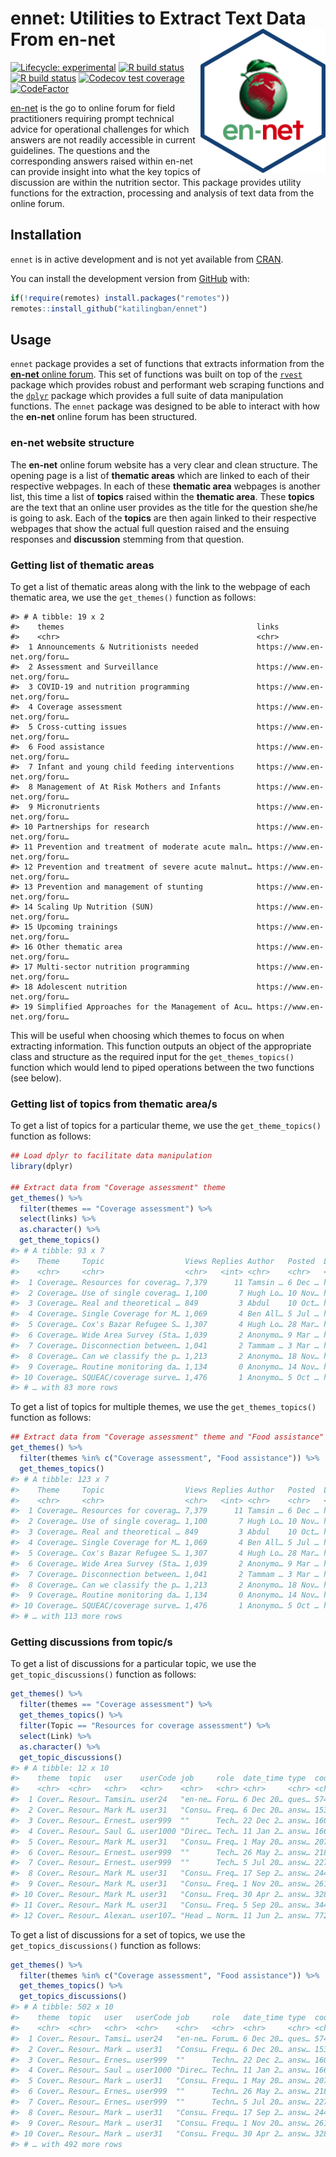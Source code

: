 
<!-- README.md is generated from README.Rmd. Please edit that file -->

# ennet: Utilities to Extract Text Data From en-net <img src="man/figures/ennet.png" width="200px" align="right" />

<!-- badges: start -->

[![Lifecycle:
experimental](https://img.shields.io/badge/lifecycle-experimental-orange.svg)](https://www.tidyverse.org/lifecycle/#experimental)
[![R build
status](https://github.com/katilingban/ennet/workflows/R-CMD-check/badge.svg)](https://github.com/katilingban/ennet/actions)
[![R build
status](https://github.com/katilingban/ennet/workflows/test-coverage/badge.svg)](https://github.com/katilingban/ennet/actions)
[![Codecov test
coverage](https://codecov.io/gh/katilingban/ennet/branch/master/graph/badge.svg)](https://codecov.io/gh/katilingban/ennet?branch=master)
[![CodeFactor](https://www.codefactor.io/repository/github/katilingban/ennet/badge)](https://www.codefactor.io/repository/github/katilingban/ennet)
<!-- badges: end -->

[en-net](https://www.en-net.org) is the go to online forum for field
practitioners requiring prompt technical advice for operational
challenges for which answers are not readily accessible in current
guidelines. The questions and the corresponding answers raised within
en-net can provide insight into what the key topics of discussion are
within the nutrition sector. This package provides utility functions for
the extraction, processing and analysis of text data from the online
forum.

## Installation

`ennet` is in active development and is not yet available from
[CRAN](https://CRAN.R-project.org).

<!---
You can install the released version of rennet from [CRAN](https://CRAN.R-project.org) with:

```r
install.packages("rennet")
```
--->

You can install the development version from
[GitHub](https://github.com/) with:

``` r
if(!require(remotes) install.packages("remotes"))
remotes::install_github("katilingban/ennet")
```

## Usage

`ennet` package provides a set of functions that extracts information
from the [**en-net** online forum](https://www.en-net.org). This set of
functions was built on top of the [`rvest`](https://rvest.tidyverse.org)
package which provides robust and performant web scraping functions and
the [`dplyr`](https://dplyr.tidyverse.org) package which provides a full
suite of data manipulation functions. The `ennet` package was designed
to be able to interact with how the **en-net** online forum has been
structured.

### en-net website structure

The **en-net** online forum website has a very clear and clean
structure. The opening page is a list of **thematic areas** which are
linked to each of their respective webpages. In each of these **thematic
area** webpages is another list, this time a list of **topics** raised
within the **thematic area**. These **topics** are the text that an
online user provides as the title for the question she/he is going to
ask. Each of the **topics** are then again linked to their respective
webpages that show the actual full question raised and the ensuing
responses and **discussion** stemming from that question.

### Getting list of thematic areas

To get a list of thematic areas along with the link to the webpage of
each thematic area, we use the `get_themes()` function as follows:

    #> # A tibble: 19 x 2
    #>    themes                                           links                       
    #>    <chr>                                            <chr>                       
    #>  1 Announcements & Nutritionists needed             https://www.en-net.org/foru…
    #>  2 Assessment and Surveillance                      https://www.en-net.org/foru…
    #>  3 COVID-19 and nutrition programming               https://www.en-net.org/foru…
    #>  4 Coverage assessment                              https://www.en-net.org/foru…
    #>  5 Cross-cutting issues                             https://www.en-net.org/foru…
    #>  6 Food assistance                                  https://www.en-net.org/foru…
    #>  7 Infant and young child feeding interventions     https://www.en-net.org/foru…
    #>  8 Management of At Risk Mothers and Infants        https://www.en-net.org/foru…
    #>  9 Micronutrients                                   https://www.en-net.org/foru…
    #> 10 Partnerships for research                        https://www.en-net.org/foru…
    #> 11 Prevention and treatment of moderate acute maln… https://www.en-net.org/foru…
    #> 12 Prevention and treatment of severe acute malnut… https://www.en-net.org/foru…
    #> 13 Prevention and management of stunting            https://www.en-net.org/foru…
    #> 14 Scaling Up Nutrition (SUN)                       https://www.en-net.org/foru…
    #> 15 Upcoming trainings                               https://www.en-net.org/foru…
    #> 16 Other thematic area                              https://www.en-net.org/foru…
    #> 17 Multi-sector nutrition programming               https://www.en-net.org/foru…
    #> 18 Adolescent nutrition                             https://www.en-net.org/foru…
    #> 19 Simplified Approaches for the Management of Acu… https://www.en-net.org/foru…

This will be useful when choosing which themes to focus on when
extracting information. This function outputs an object of the
appropriate class and structure as the required input for the
`get_themes_topics()` function which would lend to piped operations
between the two functions (see below).

### Getting list of topics from thematic area/s

To get a list of topics for a particular theme, we use the
`get_theme_topics()` function as follows:

``` r
## Load dplyr to facilitate data manipulation
library(dplyr)

## Extract data from "Coverage assessment" theme
get_themes() %>%
  filter(themes == "Coverage assessment") %>%
  select(links) %>%
  as.character() %>%
  get_theme_topics()
#> # A tibble: 93 x 7
#>    Theme     Topic                  Views Replies Author   Posted  Link         
#>    <chr>     <chr>                  <chr>   <int> <chr>    <chr>   <chr>        
#>  1 Coverage… Resources for coverag… 7,379      11 Tamsin … 6 Dec … https://www.…
#>  2 Coverage… Use of single coverag… 1,100       7 Hugh Lo… 10 Nov… https://www.…
#>  3 Coverage… Real and theoretical … 849         3 Abdul    10 Oct… https://www.…
#>  4 Coverage… Single Coverage for M… 1,069       4 Ben All… 5 Jul … https://www.…
#>  5 Coverage… Cox's Bazar Refugee S… 1,307       4 Hugh Lo… 28 Mar… https://www.…
#>  6 Coverage… Wide Area Survey (Sta… 1,039       2 Anonymo… 9 Mar … https://www.…
#>  7 Coverage… Disconnection between… 1,041       2 Tammam … 3 Mar … https://www.…
#>  8 Coverage… Can we classify the p… 1,213       2 Anonymo… 18 Nov… https://www.…
#>  9 Coverage… Routine monitoring da… 1,134       0 Anonymo… 14 Nov… https://www.…
#> 10 Coverage… SQUEAC/coverage surve… 1,476       1 Anonymo… 5 Oct … https://www.…
#> # … with 83 more rows
```

To get a list of topics for multiple themes, we use the
`get_themes_topics()` function as follows:

``` r
## Extract data from "Coverage assessment" theme and "Food assistance" theme
get_themes() %>%
  filter(themes %in% c("Coverage assessment", "Food assistance")) %>%
  get_themes_topics()
#> # A tibble: 123 x 7
#>    Theme     Topic                  Views Replies Author   Posted  Link         
#>    <chr>     <chr>                  <chr>   <int> <chr>    <chr>   <chr>        
#>  1 Coverage… Resources for coverag… 7,379      11 Tamsin … 6 Dec … https://www.…
#>  2 Coverage… Use of single coverag… 1,100       7 Hugh Lo… 10 Nov… https://www.…
#>  3 Coverage… Real and theoretical … 849         3 Abdul    10 Oct… https://www.…
#>  4 Coverage… Single Coverage for M… 1,069       4 Ben All… 5 Jul … https://www.…
#>  5 Coverage… Cox's Bazar Refugee S… 1,307       4 Hugh Lo… 28 Mar… https://www.…
#>  6 Coverage… Wide Area Survey (Sta… 1,039       2 Anonymo… 9 Mar … https://www.…
#>  7 Coverage… Disconnection between… 1,041       2 Tammam … 3 Mar … https://www.…
#>  8 Coverage… Can we classify the p… 1,213       2 Anonymo… 18 Nov… https://www.…
#>  9 Coverage… Routine monitoring da… 1,134       0 Anonymo… 14 Nov… https://www.…
#> 10 Coverage… SQUEAC/coverage surve… 1,476       1 Anonymo… 5 Oct … https://www.…
#> # … with 113 more rows
```

### Getting discussions from topic/s

To get a list of discussions for a particular topic, we use the
`get_topic_discussions()` function as follows:

``` r
get_themes() %>%
  filter(themes == "Coverage assessment") %>%
  get_themes_topics() %>%
  filter(Topic == "Resources for coverage assessment") %>%
  select(Link) %>%
  as.character() %>%
  get_topic_discussions()
#> # A tibble: 12 x 10
#>    theme  topic   user    userCode job     role  date_time type  code  post     
#>    <chr>  <chr>   <chr>   <chr>    <chr>   <chr> <chr>     <chr> <chr> <chr>    
#>  1 Cover… Resour… Tamsin… user24   "en-ne… Foru… 6 Dec 20… ques… 574   "Dear al…
#>  2 Cover… Resour… Mark M… user31   "Consu… Freq… 6 Dec 20… answ… 1536  "And her…
#>  3 Cover… Resour… Ernest… user999  ""      Tech… 22 Dec 2… answ… 1603  "Worksho…
#>  4 Cover… Resour… Saul G… user1000 "Direc… Tech… 11 Jan 2… answ… 1664  "And her…
#>  5 Cover… Resour… Mark M… user31   "Consu… Freq… 1 May 20… answ… 2076  "Just a …
#>  6 Cover… Resour… Ernest… user999  ""      Tech… 26 May 2… answ… 2180  "We are …
#>  7 Cover… Resour… Ernest… user999  ""      Tech… 5 Jul 20… answ… 2278  "Dear Co…
#>  8 Cover… Resour… Mark M… user31   "Consu… Freq… 17 Sep 2… answ… 2442  "Updated…
#>  9 Cover… Resour… Mark M… user31   "Consu… Freq… 1 Nov 20… answ… 2615  "And her…
#> 10 Cover… Resour… Mark M… user31   "Consu… Freq… 30 Apr 2… answ… 3288  "The Cov…
#> 11 Cover… Resour… Mark M… user31   "Consu… Freq… 5 Sep 20… answ… 3445  "Here is…
#> 12 Cover… Resour… Alexan… user107… "Head … Norm… 11 Jun 2… answ… 7723  "The Sta…
```

To get a list of discussions for a set of topics, we use the
`get_topics_discussions()` function as follows:

``` r
get_themes() %>%
  filter(themes %in% c("Coverage assessment", "Food assistance")) %>%
  get_themes_topics() %>%
  get_topics_discussions()
#> # A tibble: 502 x 10
#>    theme  topic   user   userCode job     role   date_time type  code  post     
#>    <chr>  <chr>   <chr>  <chr>    <chr>   <chr>  <chr>     <chr> <chr> <chr>    
#>  1 Cover… Resour… Tamsi… user24   "en-ne… Forum… 6 Dec 20… ques… 574   "Dear al…
#>  2 Cover… Resour… Mark … user31   "Consu… Frequ… 6 Dec 20… answ… 1536  "And her…
#>  3 Cover… Resour… Ernes… user999  ""      Techn… 22 Dec 2… answ… 1603  "Worksho…
#>  4 Cover… Resour… Saul … user1000 "Direc… Techn… 11 Jan 2… answ… 1664  "And her…
#>  5 Cover… Resour… Mark … user31   "Consu… Frequ… 1 May 20… answ… 2076  "Just a …
#>  6 Cover… Resour… Ernes… user999  ""      Techn… 26 May 2… answ… 2180  "We are …
#>  7 Cover… Resour… Ernes… user999  ""      Techn… 5 Jul 20… answ… 2278  "Dear Co…
#>  8 Cover… Resour… Mark … user31   "Consu… Frequ… 17 Sep 2… answ… 2442  "Updated…
#>  9 Cover… Resour… Mark … user31   "Consu… Frequ… 1 Nov 20… answ… 2615  "And her…
#> 10 Cover… Resour… Mark … user31   "Consu… Frequ… 30 Apr 2… answ… 3288  "The Cov…
#> # … with 492 more rows
```
